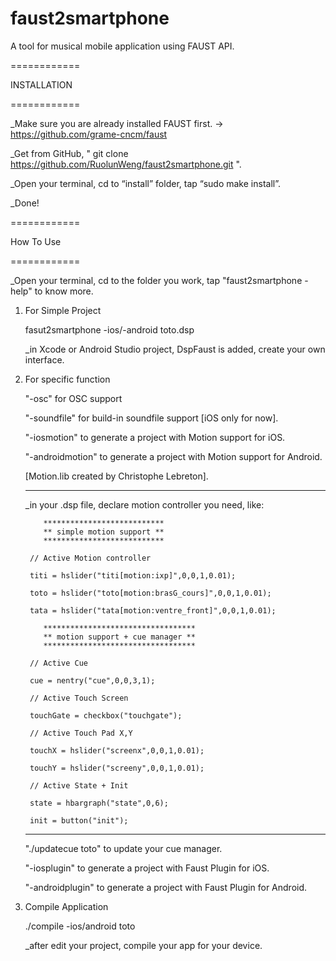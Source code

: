 # faust2smartphone
A tool for musical mobile application using FAUST API.


============

INSTALLATION

============

_Make sure you are already installed FAUST first. -> https://github.com/grame-cncm/faust

_Get from GitHub, " git clone https://github.com/RuolunWeng/faust2smartphone.git ".
 
_Open your terminal, cd to “install” folder, tap “sudo make install”.

_Done!


============

How To Use

============

_Open your terminal, cd to the folder you work, tap "faust2smartphone -help" to know more.


1) For Simple Project

    fasut2smartphone -ios/-android toto.dsp
   
   _in Xcode or Android Studio project, DspFaust is added, create your own interface. 

2) For specific function

    "-osc" for OSC support
    
    "-soundfile" for build-in soundfile support [iOS only for now].
    
    "-iosmotion" to generate a project with Motion support for iOS.

    "-androidmotion" to generate a project with Motion support for Android.

    [Motion.lib created by Christophe Lebreton].

    --------------------------------------------------------------

    _in your .dsp file, declare motion controller you need, like:
        
           ***************************
           ** simple motion support **
           ***************************

        // Active Motion controller

        titi = hslider("titi[motion:ixp]",0,0,1,0.01);

        toto = hslider("toto[motion:brasG_cours]",0,0,1,0.01);

        tata = hslider("tata[motion:ventre_front]",0,0,1,0.01);
        
           **********************************
           ** motion support + cue manager **
           **********************************
        
        // Active Cue
        
        cue = nentry("cue",0,0,3,1);

        // Active Touch Screen

        touchGate = checkbox("touchgate");

        // Active Touch Pad X,Y

        touchX = hslider("screenx",0,0,1,0.01);

        touchY = hslider("screeny",0,0,1,0.01);
        
        // Active State + Init
        
        state = hbargraph("state",0,6);
        
        init = button("init");


    -------------------------------------------------------------

    "./updatecue toto" to update your cue manager.

    "-iosplugin" to generate a project with Faust Plugin for iOS.

    "-androidplugin" to generate a project with Faust Plugin for Android.
    
3) Compile Application
    
    ./compile -ios/android toto

    _after edit your project, compile your app for your device.


